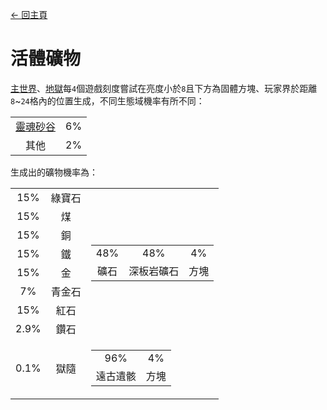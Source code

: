 [← 回主頁](../)
# 活體礦物
[主世界](https://minecraft.fandom.com/zh/wiki/主世界)、[地獄](https://minecraft.fandom.com/zh/wiki/地獄)每`4`個遊戲刻度嘗試在亮度小於`8`且下方為固體方塊、玩家界於距離`8`~`24`格內的位置生成，不同生態域機率有所不同：  

<table>
    <tr>
        <td align="center"><a href="https://minecraft.fandom.com/zh/wiki/灵魂沙峡谷">靈魂砂谷</a></td>
        <td align="center">6%</td>
    </tr>
    <tr>
        <td align="center">其他</td>
        <td align="center">2%</td>
    </tr>
</table>

生成出的礦物機率為：  

<table>
    <tr>
        <td align="center">15%</td>
        <td align="center">綠寶石</td>
        <td align="center" rowspan="8">
            <table>
                <tr>
                    <td align="center">48%</td>
                    <td align="center">48%</td>
                    <td align="center">4%</td>
                </tr>
                <tr>
                    <td align="center">礦石</td>
                    <td align="center">深板岩礦石</td>
                    <td align="center">方塊</td>
                </tr>
            </table>
        </td>
    </tr>
    <tr>
        <td align="center">15%</td>
        <td align="center">煤</td>
    </tr>
    <tr>
        <td align="center">15%</td>
        <td align="center">銅</td>
    </tr>
    <tr>
        <td align="center">15%</td>
        <td align="center">鐵</td>
    </tr>
    <tr>
        <td align="center">15%</td>
        <td align="center">金</td>
    </tr>
    <tr>
        <td align="center">7%</td>
        <td align="center">青金石</td>
    </tr>
    <tr>
        <td align="center">15%</td>
        <td align="center">紅石</td>
    </tr>
    <tr>
        <td align="center">2.9%</td>
        <td align="center">鑽石</td>
    </tr>
    <tr>
        <td align="center">0.1%</td>
        <td align="center">獄隨</td>
        <td align="center">
            <table>
                <tr>
                    <td align="center">96%</td>
                    <td align="center">4%</td>
                </tr>
                <tr>
                    <td align="center">遠古遺骸</td>
                    <td align="center">方塊</td>
                </tr>
            </table>
        </td>
    </tr>
</table>
